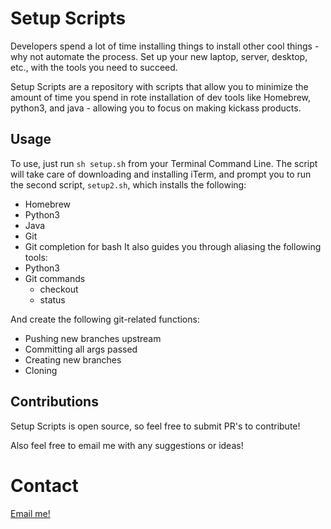 # Setup Scripts
Developers spend a lot of time installing things to install other cool things - why not automate the process. Set up your new laptop, server, desktop, etc., with the tools you need to succeed.

Setup Scripts are a repository with scripts that allow you to minimize the amount of time you spend in rote installation of dev tools like Homebrew, python3, and java - allowing you to focus on making kickass products.

## Usage
To use, just run `sh setup.sh` from your Terminal Command Line. The script will take care of downloading and installing iTerm, and prompt you to run the second script, `setup2.sh`, which installs the following:
* Homebrew
* Python3
* Java
* Git
* Git completion for bash
It also guides you through aliasing the following tools:
* Python3
* Git commands
  * checkout
  * status

And create the following git-related functions:
* Pushing new branches upstream
* Committing all args passed
* Creating new branches
* Cloning

## Contributions
Setup Scripts is open source, so feel free to submit PR's to contribute!

Also feel free to email me with any suggestions or ideas!

# Contact
[Email me!](mailto:rdurrani@berkeley.edu)

